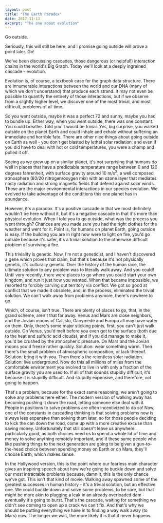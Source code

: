 ```yaml
---
layout: post
title: "The Earth Paradox"
date: 2017-11-13
excerpt: "The one about evolution"
---
```

Go outside.

Seriously, this will still be here, and I promise going outside will prove a point later. Go!

We've been discussing cascades, those dangerous \(or helpful!\) interaction chains in the world's Big Graph. Today we'll look at a deeply ingrained cascade - evolution.

Evolution is, of course, a textbook case for the graph data structure. There are innumerable interactions between the world and our DNA \(many of which we don't understand\) that produce each strand. It may not even be possible to quantify the entirety of those interactions, but if we observe from a slightly higher level, we discover one of the most trivial, and most difficult, problems of all time.

So you went outside, maybe it was a perfect 72 and sunny, maybe you had to bundle up. Either way, when you went outside, there was one constant. You could breathe. Told you it would be trivial. Yes, big surprise, you walked outside on the planet Earth and could inhale and exhale without suffering an immediate and horrible fate. There are other nice things about going outside on Earth as well - you don't get blasted by lethal solar radiation, and even if you did have to deal with hot or cold temperatures, you were a champ and pulled it off.

Seeing as we grew up on a similar planet, it's not surprising that humans do well in places that have a predictable temperature range between 0 and 120 degrees fahrenheit, with surface gravity around 10 m/s<sup>2</sup>, a well composed atmosphere \(80/20 nitrogen/oxygen mix\) with an ozone layer that mediates nasty radiation and strong magnetic fields that defend against solar winds. These are the major environmental interactions in our species evolution. We evolved to take advantage of the conditions this one planet has in abundance.

However, it's a paradox. It's a positive cascade in that we most definitely wouldn't be here without it, but it's a negative cascade in that it's more than physical evolution. When I told you to go outside, what was the process you went through? Chances are you made sure you had the right clothes for the weather and went for it. Point is, for humans on planet Earth, going outside is easy. If the building you are in right now were to light on fire, you'd go outside because it's safer, it's a trivial solution to the otherwise difficult problem of surviving a fire.

This triviality is genetic. Now, I'm not a geneticist, and I haven't discovered a gene which proves that claim, but that's because it's not physically genetic, it's culturally genetic. Over the history of the human race, the ultimate solution to any problem was to literally walk away. And you could! Until very recently, there were places to go where you could start your own kingdom, and run it just how you wanted. When that became impossible, we resorted to forcibly carving out territory via conflict. We got so good at conflict that we made it obsolete, and, in the process, eliminated the trivial solution. We can't walk away from problems anymore, there's nowhere to go.

Which, of course, isn't true. There are plenty of places to go, that, in the grand scheme, aren't that far away. Venus and Mars are close neighbors, and the Jovian moons of Callisto, Ganymede and Europa all may have water on them. Only, there's some major sticking points, first, you can't just walk outside. On Venus, you'd melt before you even got to the surface \(both due to the heat and sulfuric acid clouds\), and if you did manage to make it, you'd be crushed by the atmospheric pressure. On Mars and the Jovian moons you'd freeze rather quickly. Solution: wear something warm. Then there's the small problem of atmospheric composition, or lack thereof. Solution: bring it with you. Then there's the relentless solar radiation. Solution: live underground. Now do this all millions of miles from the comfortable environment you evolved to live in with only a fraction of the surface gravity you are used to. If all of that sounds stupidly difficult, it's because it is stupidly difficult. And stupidly expensive, and therefore, not going to happen.

That's a problem, because for the exact same reasoning, we aren't going to solve any problems here either. The modern version of walking away has becoming pushing it down the road, letting someone else deal with it. People in positions to solve problems are often incentivized to do so! Now, one of the constants in cascading thinking is that solving problems now is always less expensive than solving them later, so for those people deciding to kick the can down the road, come up with a more creative excuse than saving money. Unfortunately that still doesn't leave us anywhere particularly good, as both choices need us to spend a whole lot of time and money to solve anything remotely important, and if these same people who like pushing things to the next generation are going to be given a gun-to-the-head choice between spending money on Earth or on Mars, they'll choose Earth, which makes sense.

In the Hollywood version, this is the point where our fearless main character gives an inspiring speech about how we're going to buckle down and solve our most intractable problems because, damn it, this is the only chance we've got. This isn't that kind of movie. Walking away spawned some of the greatest successes in human history - it's a trivial solution, but an effective one. We could buckle down and solve some problems, to be sure, but that might be more akin to plugging a leak in an already overloaded dam - eventually it's going to burst. That's the cascade, waiting for something we didn't see coming to open up a crack we can't fix. And that's why we should be putting everything we have in to finding a way walk away \(to Mars\) now. The longer we wait, the more likely it is that it never happens.
